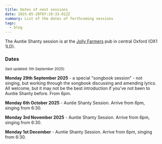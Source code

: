 ```yaml
---
title: Dates of next sessions
date: 2025-05-28T07:19:33.012Z
summary: List of the dates of forthcoming sessions 
tags:
  - blog
---
```

The Auntie Shanty session is at the [Jolly Farmers](https://www.jollyfarmers-oxford.co.uk) pub in central Oxford (OX1 1LD).

### Dates
<sup>(last updated: 5th September 2025)</sup> 

**Monday 29th September 2025** - a special "songbook session" - not singing, but working through the songbook discussing and amending lyrics. All welcome, but it may not be the best introduction if you've not been to Auntie Shanty before. From 6pm.

**Monday 6th October 2025** - Auntie Shanty Session. Arrive from 6pm, singing from 6:30.

**Monday 3rd November 2025** - Auntie Shanty Session. Arrive from 6pm, singing from 6:30.

**Monday 1st December** - Auntie Shanty Session. Arrive from 6pm, singing from 6:30.
